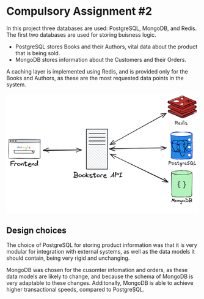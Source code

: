 # Compulsory Assignment #2
In this project three databases are used: PostgreSQL, MongoDB, and Redis.  
The first two databases are used for storing buisness logic.   

- PostgreSQL stores Books and their Authors, vital data about the product that is being sold.
- MongoDB stores information about the Customers and their Orders.  

A caching layer is implemented using Redis, and is provided only for the Books and Authors, as these are the most requested data points in the system.  

<p align="center">
  <img src="imgs/diagram.png" alt="System diagram"/>
</p>  

## Design choices
The choice of PostgreSQL for storing product information was that it is very modular for integration with external systems, as well as the data models it should contain, being very rigid and unchanging.  

MongoDB was chosen for the cusomter infomation and orders, as these data models are likely to change, and because the schema of MongoDB is very adaptable to these changes. 
Additonally, MongoDB is able to achieve higher transactional speeds, compared to PostgreSQL.
